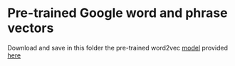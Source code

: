 # Pre-trained Google word and phrase vectors

Download and save in this folder the pre-trained word2vec [model](https://drive.google.com/file/d/0B7XkCwpI5KDYNlNUTTlSS21pQmM/edit) provided [here](https://code.google.com/archive/p/word2vec/)